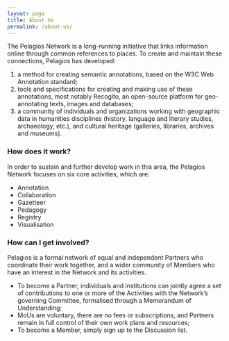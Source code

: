 ```yaml
---
layout: page
title: About Us
permalink: /about-us/
---
```


The Pelagios Network is a long-running initiative that links information online through common references to places. 
To create and maintain these connections, Pelagios has developed: 
1. a method for creating semantic annotations, based on the W3C Web Annotation standard;
2. tools and specifications for creating and making use of these annotations, most notably Recogito, an open-source platform for geo-annotating texts, images and databases;
3. a community of individuals and organizations working with geographic data in humanities disciplines (history, language and literary studies, archaeology, etc.), and cultural heritage (galleries, libraries, archives and museums).

### How does it work?
In order to sustain and further develop work in this area, the Pelagios Network focuses on six core activities, which are: 
- Annotation
- Collaboration
- Gazetteer
- Pedagogy
- Registry
- Visualisation

### How can I get involved?
Pelagios is a formal network of equal and independent Partners who coordinate their work together, and a wider community of Members who have an interest in the Network and its activities. 

- To become a Partner, individuals and institutions can jointly agree a set of contributions to one or more of the Activities with the Network’s governing Committee, formalised through a Memorandum of Understanding;
- MoUs are voluntary, there are no fees or subscriptions, and Partners remain in full control of their own work plans and resources;
- To become a Member, simply sign up to the Discussion list.
